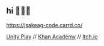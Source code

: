 ## hi 🦞🤯🥬

https://jsakeag-code.carrd.co/

[Unity Play](https://play.unity.com/u/Icerixx) //
[Khan Academy](https://www.khanacademy.org/profile/kaugandae2/projects) //
[Itch.io](https://icerixx.itch.io/)
